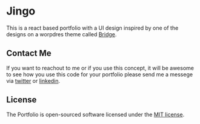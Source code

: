 # Jingo

This is a react based portfolio with a UI design inspired by one of the designs on a worpdres theme called [Bridge](https://bridge264.qodeinteractive.com/?_ga=2.76364317.943554280.1603987771-1220441807.1590415155).

## Contact Me

If you want to reachout to me or if you use this concept, it will be awesome to see how you use this code for your portfolio please send me a messege via [twitter](https://twitter.com/williamjingo) or [linkedin](http://linkedin.com).

## License

The Portfolio is open-sourced software licensed under the [MIT license](https://opensource.org/licenses/MIT).
